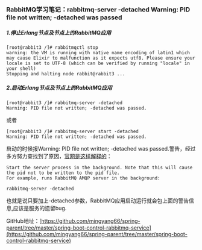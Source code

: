 ### RabbitMQ学习笔记：rabbitmq-server -detached Warning: PID file not written; -detached was passed

##### 1.停止Erlang节点及节点上的RabbitMQ应用

```
[root@rabbit3 /]# rabbitmqctl stop
warning: the VM is running with native name encoding of latin1 which may cause Elixir to malfunction as it expects utf8. Please ensure your locale is set to UTF-8 (which can be verified by running "locale" in your shell)
Stopping and halting node rabbit@rabbit3 ...
```

##### 2.启动Erlang节点及节点上的RabbitMQ应用

```
[root@rabbit3 /]# rabbitmq-server -detached
Warning: PID file not written; -detached was passed.
```

或者

```
[root@rabbit3 /]# rabbitmq-server start -detached
Warning: PID file not written; -detached was passed.
```

启动的时候报Warning: PID file not written; -detached was
passed.警告，经过多方努力查找到了原因，[官网是这样解释的](https://www.rabbitmq.com/rabbitmq-server.8.html#OPTIONS)：

```
Start the server process in the background. Note that this will cause the pid not to be written to the pid file.
For example, runs RabbitMQ AMQP server in the background:

rabbitmq-server -detached
```

也就是说只要加上-detached参数，RabbitMQ应用启动运行就会包上面的警告信息,应该是服务的遗留bug.

GitHub地址：[https://github.com/mingyang66/spring-parent/tree/master/spring-boot-control-rabbitmq-service](https://github.com/mingyang66/spring-parent/tree/master/spring-boot-control-rabbitmq-service)
